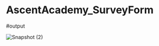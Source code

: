 # AscentAcademy_SurveyForm

#output

![Snapshot (2)](https://user-images.githubusercontent.com/128968069/232887684-874a3217-461a-43a9-bd1f-06bf12e87c25.png)
